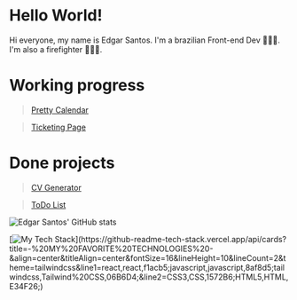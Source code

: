 # Hello World!

Hi everyone, my name is Edgar Santos. I'm a brazilian Front-end Dev 👨🏽‍💻. I'm also a firefighter 👨🏽‍🚒.

# Working progress
> [Pretty Calendar](https://github.com/edgarrps/pretty-calendar)

> [Ticketing Page](https://github.com/edgarrps/ticketing-page)


#


# Done projects
> [CV Generator](https://github.com/edgarrps/cv-generator)

> [ToDo List](https://github.com/edgarrps/todo-list)

![Edgar Santos' GitHub stats](https://github-readme-stats.vercel.app/api?username=edgarrps&show_icons=true)

[![My Tech Stack](https://github-readme-tech-stack.vercel.app/api/cards?title=-%20MY%20FAVORITE%20TECHNOLOGIES%20-&align=center&titleAlign=center&fontSize=16&lineHeight=10&lineCount=2&theme=tailwindcss&line1=react,react,f1acb5;javascript,javascript,8af8d5;tailwindcss,Tailwind%20CSS,06B6D4;&line2=CSS3,CSS,1572B6;HTML5,HTML,E34F26;)](https://github-readme-tech-stack.vercel.app/api/cards?title=-%20MY%20FAVORITE%20TECHNOLOGIES%20-&align=center&titleAlign=center&fontSize=16&lineHeight=10&lineCount=2&theme=tailwindcss&line1=react,react,f1acb5;javascript,javascript,8af8d5;tailwindcss,Tailwind%20CSS,06B6D4;&line2=CSS3,CSS,1572B6;HTML5,HTML,E34F26;)

